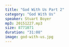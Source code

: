 ```yaml
---
title: "God With Us Part 2"
category: "God With Us"
speaker: Stuart Boyer
mp3: 20151227.mp3
size: 8771071
duration: "31:08"
image: god-with-us.jpg
---
```

